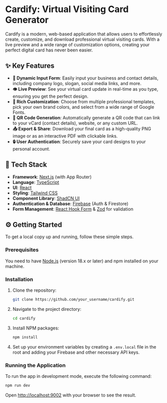 # Cardify: Virtual Visiting Card Generator

Cardify is a modern, web-based application that allows users to effortlessly create, customize, and download professional virtual visiting cards. With a live preview and a wide range of customization options, creating your perfect digital card has never been easier.

## ✨ Key Features

- **📝 Dynamic Input Form**: Easily input your business and contact details, including company logo, slogan, social media links, and more.
- **👁️ Live Preview**: See your virtual card update in real-time as you type, ensuring you get the perfect design.
- **🎨 Rich Customization**: Choose from multiple professional templates, pick your own brand colors, and select from a wide range of Google Fonts.
- **📱 QR Code Generation**: Automatically generate a QR code that can link to your vCard (contact details), website, or any custom URL.
- **📤 Export & Share**: Download your final card as a high-quality PNG image or as an interactive PDF with clickable links.
- **🔒 User Authentication**: Securely save your card designs to your personal account.

## 🚀 Tech Stack

- **Framework**: [Next.js](https://nextjs.org/) (with App Router)
- **Language**: [TypeScript](https://www.typescriptlang.org/)
- **UI**: [React](https://react.dev/)
- **Styling**: [Tailwind CSS](https://tailwindcss.com/)
- **Component Library**: [ShadCN UI](https://ui.shadcn.com/)
- **Authentication & Database**: [Firebase](https://firebase.google.com/) (Auth & Firestore)
- **Form Management**: [React Hook Form](https://react-hook-form.com/) & [Zod](https://zod.dev/) for validation

## ⚙️ Getting Started

To get a local copy up and running, follow these simple steps.

### Prerequisites

You need to have [Node.js](https://nodejs.org/) (version 18.x or later) and npm installed on your machine.

### Installation

1. Clone the repository:
   ```sh
   git clone https://github.com/your_username/cardify.git
   ```
2. Navigate to the project directory:
   ```sh
   cd cardify
   ```
3. Install NPM packages:
   ```sh
   npm install
   ```
4. Set up your environment variables by creating a `.env.local` file in the root and adding your Firebase and other necessary API keys.

### Running the Application

To run the app in development mode, execute the following command:

```sh
npm run dev
```

Open [http://localhost:9002](http://localhost:9002) with your browser to see the result.
